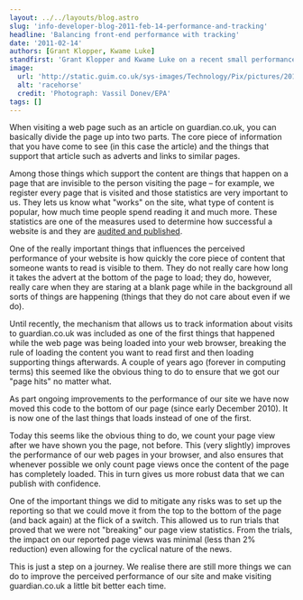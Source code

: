 ```yaml
---
layout: ../../layouts/blog.astro
slug: 'info-developer-blog-2011-feb-14-performance-and-tracking'
headline: 'Balancing front-end performance with tracking'
date: '2011-02-14'
authors: [Grant Klopper, Kwame Luke]
standfirst: 'Grant Klopper and Kwame Luke on a recent small performance improvement'
image:
  url: 'http://static.guim.co.uk/sys-images/Technology/Pix/pictures/2011/2/14/1297696661707/racehorse-007.jpg'
  alt: 'racehorse'
  credit: 'Photograph: Vassil Donev/EPA'
tags: []
---
```


When visiting a web page such as an article on guardian.co.uk, you can basically divide the page up into two parts. The core piece of information that you have come to see (in this case the article) and the things that support that article such as adverts and links to similar pages.

Among those things which support the content are things that happen on a page that are invisible to the person visiting the page – for example, we register every page that is visited and those statistics are very important to us. They lets us know what "works" on the site, what type of content is popular, how much time people spend reading it and much more. These statistics are one of the measures used to determine how successful a website is and they are [audited and published](http://www.guardian.co.uk/media/abce).

One of the really important things that influences the perceived performance of your website is how quickly the core piece of content that someone wants to read is visible to them. They do not really care how long it takes the advert at the bottom of the page to load; they do, however, really care when they are staring at a blank page while in the background all sorts of things are happening (things that they do not care about even if we do).

Until recently, the mechanism that allows us to track information about visits to guardian.co.uk was included as one of the first things that happened while the web page was being loaded into your web browser, breaking the rule of loading the content you want to read first and then loading supporting things afterwards. A couple of years ago (forever in computing terms) this seemed like the obvious thing to do to ensure that we got our "page hits" no matter what.

As part ongoing improvements to the performance of our site we have now moved this code to the bottom of our page (since early December 2010). It is now one of the last things that loads instead of one of the first.

Today this seems like the obvious thing to do, we count your page view after we have shown you the page, not before. This (very slightly) improves the performance of our web pages in your browser, and also ensures that whenever possible we only count page views once the content of the page has completely loaded. This in turn gives us more robust data that we can publish with confidence.

One of the important things we did to mitigate any risks was to set up the reporting so that we could move it from the top to the bottom of the page (and back again) at the flick of a switch. This allowed us to run trials that proved that we were not "breaking" our page view statistics. From the trials, the impact on our reported page views was minimal (less than 2% reduction) even allowing for the cyclical nature of the news.

This is just a step on a journey. We realise there are still more things we can do to improve the perceived performance of our site and make visiting guardian.co.uk a little bit better each time.
